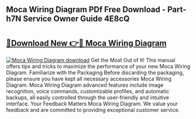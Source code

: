 ## Moca Wiring Diagram PDf Free Download - Part-h7N Service Owner Guide 4E8cQ

# <h2><a href="http://dfmwht.blite.top/?on=Moca+Wiring+Diagram">🔗Download New 👉🔴 Moca Wiring Diagram</a></h2>

[![Moca Wiring Diagram download](https://i.imgur.com/lujVjoI.png)](http://dfmwht.blite.top/?on=Moca+Wiring+Diagram)
Get the Most Out of It! This manual offers tips and tricks to maximize the performance of your new Moca Wiring Diagram. Familiarize with the Packaging Before discarding the packaging, please ensure you have kept all necessary accessories Moca Wiring Diagram. Moca Wiring Diagram advanced features include image recognition, voice commands, customizable profiles, and automatic backups, all easily controlled through the user-friendly and intuitive interface. Your Feedback Matters Moca Wiring Diagram. We value your feedback and are committed to providing exceptional customer service.
